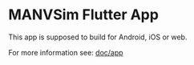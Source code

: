 # MANVSim Flutter App

This app is supposed to build for Android, iOS or web.  

For more information see: [doc/app](../doc/app)